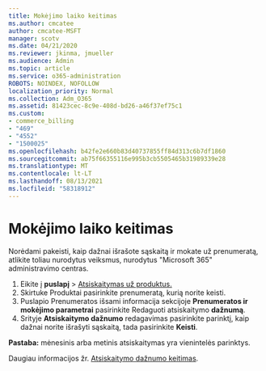 ```yaml
---
title: Mokėjimo laiko keitimas
ms.author: cmcatee
author: cmcatee-MSFT
manager: scotv
ms.date: 04/21/2020
ms.reviewer: jkinma, jmueller
ms.audience: Admin
ms.topic: article
ms.service: o365-administration
ROBOTS: NOINDEX, NOFOLLOW
localization_priority: Normal
ms.collection: Adm_O365
ms.assetid: 81423cec-8c9e-408d-bd26-a46f37ef75c1
ms.custom:
- commerce_billing
- "469"
- "4552"
- "1500025"
ms.openlocfilehash: b42fe2e660b83d40737855ff84d313c6b7df1860
ms.sourcegitcommit: ab75f66355116e995b3cb5505465b31989339e28
ms.translationtype: MT
ms.contentlocale: lt-LT
ms.lasthandoff: 08/13/2021
ms.locfileid: "58318912"
---
```

# <a name="change-how-often-you-pay"></a>Mokėjimo laiko keitimas

Norėdami pakeisti, kaip dažnai išrašote sąskaitą ir mokate už prenumeratą, atlikite toliau nurodytus veiksmus, nurodytus "Microsoft 365" administravimo centras.

1. Eikite į **puslapį**  >  [Atsiskaitymas už produktus.](https://go.microsoft.com/fwlink/p/?linkid=842054)
2. Skirtuke  Produktai pasirinkite prenumeratą, kurią norite keisti.
3. Puslapio Prenumeratos išsami informacija sekcijoje **Prenumeratos ir mokėjimo parametrai** pasirinkite Redaguoti atsiskaitymo **dažnumą**.
4. Srityje **Atsiskaitymo dažnumo** redagavimas pasirinkite parinktį, kaip dažnai norite išrašyti sąskaitą, tada pasirinkite **Keisti**.

**Pastaba:** mėnesinis arba metinis atsiskaitymas yra vienintelės parinktys.

Daugiau informacijos žr. [Atsiskaitymo dažnumo keitimas](https://docs.microsoft.com/microsoft-365/commerce/billing-and-payments/change-payment-frequency).